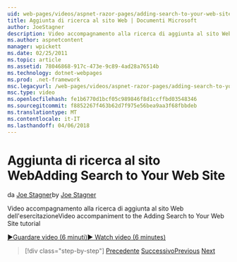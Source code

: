 ```yaml
---
uid: web-pages/videos/aspnet-razor-pages/adding-search-to-your-web-site
title: Aggiunta di ricerca al sito Web | Documenti Microsoft
author: JoeStagner
description: Video accompagnamento alla ricerca di aggiunta al sito Web dell'esercitazione
ms.author: aspnetcontent
manager: wpickett
ms.date: 02/25/2011
ms.topic: article
ms.assetid: 78046868-917c-473e-9c89-4ad28a76514b
ms.technology: dotnet-webpages
ms.prod: .net-framework
msc.legacyurl: /web-pages/videos/aspnet-razor-pages/adding-search-to-your-web-site
msc.type: video
ms.openlocfilehash: fe1b6770d1bcf05c989846f8d1ccffbd03548346
ms.sourcegitcommit: f8852267f463b62d7f975e56bea9aa3f68fbbdeb
ms.translationtype: MT
ms.contentlocale: it-IT
ms.lasthandoff: 04/06/2018
---
```

<a name="adding-search-to-your-web-site"></a><span data-ttu-id="7a8a9-103">Aggiunta di ricerca al sito Web</span><span class="sxs-lookup"><span data-stu-id="7a8a9-103">Adding Search to Your Web Site</span></span>
====================
<span data-ttu-id="7a8a9-104">da [Joe Stagner](https://github.com/JoeStagner)</span><span class="sxs-lookup"><span data-stu-id="7a8a9-104">by [Joe Stagner](https://github.com/JoeStagner)</span></span>

<span data-ttu-id="7a8a9-105">Video accompagnamento alla ricerca di aggiunta al sito Web dell'esercitazione</span><span class="sxs-lookup"><span data-stu-id="7a8a9-105">Video accompaniment to the Adding Search to Your Web Site tutorial</span></span>

[<span data-ttu-id="7a8a9-106">&#9654;Guardare video (6 minuti)</span><span class="sxs-lookup"><span data-stu-id="7a8a9-106">&#9654; Watch video (6 minutes)</span></span>](https://channel9.msdn.com/Blogs/ASP-NET-Site-Videos/adding-search-to-your-web-site)

> [!div class="step-by-step"]
> <span data-ttu-id="7a8a9-107">[Precedente](adding-email-to-your-web-site.md)
> [Successivo](adding-social-networking-to-your-website.md)</span><span class="sxs-lookup"><span data-stu-id="7a8a9-107">[Previous](adding-email-to-your-web-site.md)
[Next](adding-social-networking-to-your-website.md)</span></span>
